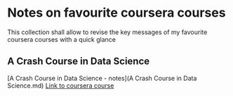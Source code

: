# Notes on favourite coursera courses

This collection shall allow to revise the key messages of my favourite coursera courses with a quick glance

## A Crash Course in Data Science

[A Crash Course in Data Science - notes](A Crash Course in Data Science.md)
[Link to coursera course](https://www.coursera.org/learn/data-science-course/)
